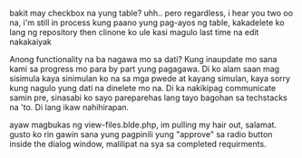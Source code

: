 bakit may checkbox na yung table? uhh.. pero regardless, i hear you two oo na, i'm still in process kung paano yung pag-ayos ng table, kakadelete ko lang ng repository then clinone ko ule kasi magulo last time na edit nakakaiyak 


Anong functionality na ba nagawa mo sa dati? Kung inaupdate mo sana kami sa progress mo para by part yung pagagawa. Di ko alam saan mag sisimula kaya sinimulan ko na sa mga pwede at kayang simulan, kaya sorry kung nagulo yung dati na dinelete mo na. Di ka nakikipag communicate samin pre, sinasabi ko sayo pareparehas lang tayo bagohan sa techstacks na 'to. Di lang ikaw nahihirapan. 


ayaw magbukas ng view-files.blde.php, im pulling my hair out, salamat. gusto ko rin gawin sana yung pagpinili yung "approve" sa radio button inside the dialog window, malilipat na sya sa completed requirments.